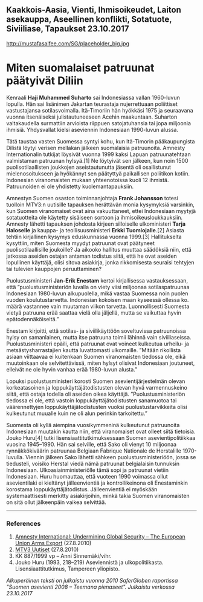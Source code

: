 Kaakkois-Aasia, Vienti, Ihmisoikeudet, Laiton asekauppa, Aseellinen konflikti, Sotatuote, Siviiliase, Tapaukset
23.10.2017
-
http://mustafasaifee.com/SG/placeholder_big.jpg


# Miten suomalaiset patruunat päätyivät Diliin

Kenraali **Haji Muhammed Suharto** sai Indonesiassa vallan 1960-luvun lopulla. Hän sai lisänimen Jakartan teurastaja nujerrettuaan poliittiset vastustajansa sotilasvoimalla. Itä-Timoriin hän hyökkäsi 1975 ja seuraavana vuonna itsenäiseksi julistautuneeseen Acehin maakuntaan. Suharton valtakaudella surmattiin arvioista riippuen satojatuhansia tai jopa miljoonia ihmisiä. Yhdysvallat kielsi aseviennin Indonesiaan 1990-luvun alussa.

Tätä taustaa vasten Suomessa syntyi kohu, kun Itä-Timorin pääkaupungista Dilistä löytyi verisen mellakan jälkeen suomalaisia patruunoita. Amnesty Internationalin tutkijat löysivät vuonna 1999 kaksi Lapuan patruunatehtaan valmistaman patruunan hylsyä.[1] Ne löytyivät sen jälkeen, kun noin 1500 puolisotilaallisten joukkojen aseistautunutta jäsentä oli osallistunut mielenosoitukseen ja hyökännyt sen päätyttyä paikallisen poliitikon kotiin. Indonesian viranomaisten mukaan yhteenotoissa kuoli 12 ihmistä. Patruunoiden ei ole yhdistetty kuolemantapauksiin.

Amnestyn Suomen osaston toiminnanjohtaja **Frank Johansson** totesi tuolloin MTV3:n uutisille tapauksen herättävän monia kysymyksiä varsinkin, kun Suomen viranomaiset ovat aina vakuuttaneet, ettei Indonesiaan myytyjä sotatuotteita ole käytetty sisäiseen sortoon ja ihmisoikeusloukkauksiin. Amnesty lähetti tapauksen johdosta kirjeen silloiselle ulkoministeri **Tarja Haloselle** ja kauppa- ja teollisuusministeri **Erkki Tuomiojalle**.[2] Asiasta tehtiin kirjallinen kysymys eduskunnassa vuonna 1999.[3] Hallitukselta kysyttiin, miten Suomesta myydyt patruunat ovat päätyneet puolisotilaallisille joukoille? Ja aikooko hallitus muuttaa säädöksiä niin, että jatkossa aseiden ostajan antaman todistus siitä, että he ovat aseiden lopullinen käyttäjä, olisi sitova asiakirja, jonka rikkomisesta seuraisi tehtyjen tai tulevien kauppojen peruuttaminen?

Puolustusministeri **Jan-Erik Enestam** kertoi kirjallisessa vastauksessaan, että ”puolustusministeriön luvalla on viety viisi miljoonaa sotilaspatruunaa Indonesiaan 1980-luvun alkupuolella, mikä vastaa Suomessa noin puolen vuoden koulutustarvetta. Indonesian kokoisen maan kyseessä ollessa ko. määrä vastannee vain muutaman viikon tarvetta. Luonnollisesti Suomesta vietyä patruuna erää saattaa vielä olla jäljellä, mutta se vaikuttaa hyvin epätodennäköiseltä.” 

Enestam kirjoitti, että sotilas- ja siviilikäyttöön soveltuvissa patruunoissa hylsy on samanlainen, mutta itse patruuna toimii lähinnä vain siviiliaseissa. Puolustusministeri epäili, että patruunat ovat voineet kulkeutua urheilu- ja metsästysharrastajien kautta luvattomasti ulkomaille. ”Mitään rikollista asiaan viittaavaa ei kuitenkaan Suomen viranomaisten tiedossa ole, eikä muutoinkaan ole selvitettävissä, miten hylsyt olisivat Indonesiaan joutuneet, elleivät ne ole hyvin vanhaa erää 1980-luvun alusta.” 

Lopuksi puolustusministeri korosti Suomen asevientijärjestelmän olevan korkeatasoinen ja loppukäyttäjätodistusten olevan hyvä varmennuskeino siitä, että ostaja todella oli aseiden oikea käyttäjä. ”Puolustusministeriön tiedossa ei ole, että vastoin loppukäyttäjätodistusten sanamuotoa tai väärennettyjen loppukäyttäjätodistusten vuoksi puolustustarvikkeita olisi kulkeutunut muualle kuin ne oli alun perinkin tarkoitettu.” 

Suomesta oli kyllä aiempina vuosikymmeninä kulkeutunut patruunoita Indonesiaan muutakin kautta niin, että viranomaiset ovat olleet siitä tietoisia. Jouko Huru[4] tutki lisensiaattitutkimuksessaan Suomen asevientipolitiikkaa vuosina 1945–1990. Hän sai selville, että Sako oli vienyt 10 miljoonaa rynnäkkökiväärin patruunaa Belgiaan Fabrique Nationale de Herstalille 1970-luvulla. Viennin jälkeen Sako lähetti sähkeen puolustusministeriöön, jossa se tiedusteli, voisiko Herstal viedä nämä patruunat belgialaisin tunnuksin Indonesiaan. Ulkoasiainministeriölle tämä sopi ja patruunat vietiin Indonesiaan. Huru huomauttaa, että vuoteen 1990 voimassa ollut asevientilaki ei kieltänyt jälleenvientiä ja kontrollikeinona oli Enestaminkin korostama loppukäyttäjätodistus. Jälleenvientiä ei myöskään systemaattisesti merkitty asiakirjoihin, minkä takia Suomen viranomaisten on sitä ollut jälkeenpäin vaikea selvittää.

***

### References

1. [Amnesty International: Undermining Global Security – The European Union Arms Export](http://www.amnesty.org/en/library/asset/ACT30/003/2004/en/38bbb396-d617-11dd-bb24-1fb85fe8fa05/act300032004en.html) (27.8.2010)
2. [MTV3 Uutiset](http://www.mtv3.fi/uutiset/arkisto.shtml/arkistot/kotimaa/1999/07/432) (27.8.2010)
3. KK 887/1999 vp – Anni Sinnemäki/vihr.
4. Jouko Huru (1993, 218–219) Aseviennistä ja ulkopolitiikasta. Lisensiaattitutkimus, Tampereen yliopisto.

*Alkuperäinen teksti on julkaistu vuonna 2010 SaferGloben raportissa "Suomen asevienti 2008 – Teemana pienaseet".
Julkaistu verkossa 23.10.2017*